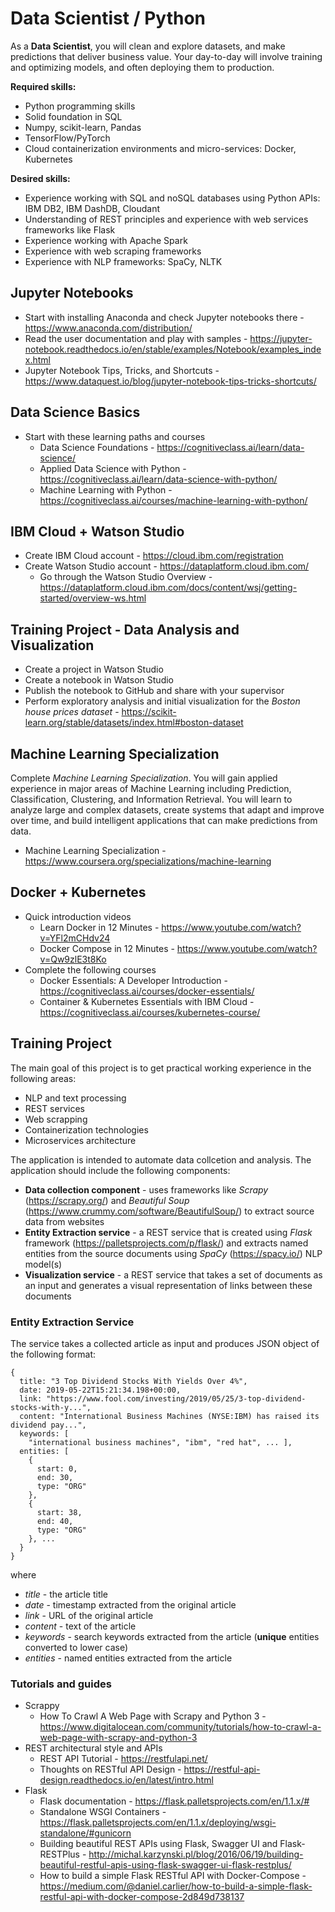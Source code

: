 # Data Scientist / Python

As a **Data Scientist**, you will clean and explore datasets, and make predictions that deliver business value. Your day-to-day will involve training and optimizing models, and often deploying them to production.

**Required skills:**
- Python programming skills
- Solid foundation in SQL
- Numpy, scikit-learn, Pandas
- TensorFlow/PyTorch
- Cloud containerization environments and micro-services: Docker, Kubernetes

**Desired skills:**
- Experience working with SQL and noSQL databases using Python APIs: IBM DB2, IBM DashDB, Cloudant
-	Understanding of REST principles and experience with web services frameworks like Flask
- Experience working with Apache Spark
-	Experience with web scraping frameworks
- Experience with NLP frameworks: SpaCy, NLTK

## Jupyter Notebooks
- Start with installing Anaconda and check Jupyter notebooks there - https://www.anaconda.com/distribution/
- Read the user documentation and play with samples - https://jupyter-notebook.readthedocs.io/en/stable/examples/Notebook/examples_index.html
- Jupyter Notebook Tips, Tricks, and Shortcuts - https://www.dataquest.io/blog/jupyter-notebook-tips-tricks-shortcuts/

## Data Science Basics
- Start with these learning paths and courses
  - Data Science Foundations - https://cognitiveclass.ai/learn/data-science/
  - Applied Data Science with Python - https://cognitiveclass.ai/learn/data-science-with-python/
  - Machine Learning with Python - https://cognitiveclass.ai/courses/machine-learning-with-python/
  
## IBM Cloud + Watson Studio
- Create IBM Cloud account - https://cloud.ibm.com/registration
- Create Watson Studio account - https://dataplatform.cloud.ibm.com/
  - Go through the Watson Studio Overview - https://dataplatform.cloud.ibm.com/docs/content/wsj/getting-started/overview-ws.html
  
## Training Project - Data Analysis and Visualization
- Create a project in Watson Studio
- Create a notebook in Watson Studio
- Publish the notebook to GitHub and share with your supervisor
- Perform exploratory analysis and initial visualization for the *Boston house prices dataset* - https://scikit-learn.org/stable/datasets/index.html#boston-dataset

## Machine Learning Specialization
Complete *Machine Learning Specialization*. You will gain applied experience in major areas of Machine Learning including Prediction, Classification, Clustering, and Information Retrieval. You will learn to analyze large and complex datasets, create systems that adapt and improve over time, and build intelligent applications that can make predictions from data.
- Machine Learning Specialization - https://www.coursera.org/specializations/machine-learning

## Docker + Kubernetes
- Quick introduction videos
  - Learn Docker in 12 Minutes - https://www.youtube.com/watch?v=YFl2mCHdv24
  - Docker Compose in 12 Minutes - https://www.youtube.com/watch?v=Qw9zlE3t8Ko
- Complete the following courses
  - Docker Essentials: A Developer Introduction - https://cognitiveclass.ai/courses/docker-essentials/
  - Container & Kubernetes Essentials with IBM Cloud - https://cognitiveclass.ai/courses/kubernetes-course/
  
## Training Project
The main goal of this project is to get practical working experience in the following areas:
- NLP and text processing
- REST services
- Web scrapping
- Containerization technologies
- Microservices architecture

The application is intended to automate data collcetion and analysis. The application should include the following components:
- **Data collection component** - uses frameworks like *Scrapy* (https://scrapy.org/) and *Beautiful Soup* (https://www.crummy.com/software/BeautifulSoup/) to extract source data from websites
- **Entity Extraction service** - a REST service that is created using *Flask* framework (https://palletsprojects.com/p/flask/) and extracts named entities from the source documents using *SpaCy* (https://spacy.io/) NLP model(s)
- **Visualization service** - a REST service that takes a set of documents as an input and generates a visual representation of links between these documents

### Entity Extraction Service
The service takes a collected article as input and produces JSON object of the following format:
```
{
  title: "3 Top Dividend Stocks With Yields Over 4%",
  date: 2019-05-22T15:21:34.198+00:00,
  link: "https://www.fool.com/investing/2019/05/25/3-top-dividend-stocks-with-y...",
  content: "International Business Machines (NYSE:IBM) has raised its dividend pay...",
  keywords: [
    "international business machines", "ibm", "red hat", ... ],
  entities: [
    { 
      start: 0,
      end: 30,
      type: "ORG"
    },
    {
      start: 38,
      end: 40,
      type: "ORG"
    }, ...
  }
}
```
where
- *title* - the article title
- *date* - timestamp extracted from the original article
- *link* - URL of the original article
- *content* - text of the article
- *keywords* - search keywords extracted from the article (**unique** entities converted to lower case)
- *entities* - named entities extracted from the article

### Tutorials and guides
- Scrappy
  - How To Crawl A Web Page with Scrapy and Python 3 - https://www.digitalocean.com/community/tutorials/how-to-crawl-a-web-page-with-scrapy-and-python-3
- REST architectural style and APIs
  - REST API Tutorial - https://restfulapi.net/
  - Thoughts on RESTful API Design - https://restful-api-design.readthedocs.io/en/latest/intro.html
- Flask
  - Flask documentation - https://flask.palletsprojects.com/en/1.1.x/#
  - Standalone WSGI Containers - https://flask.palletsprojects.com/en/1.1.x/deploying/wsgi-standalone/#gunicorn
  - Building beautiful REST APIs using Flask, Swagger UI and Flask-RESTPlus - http://michal.karzynski.pl/blog/2016/06/19/building-beautiful-restful-apis-using-flask-swagger-ui-flask-restplus/
  - How to build a simple Flask RESTful API with Docker-Compose - https://medium.com/@daniel.carlier/how-to-build-a-simple-flask-restful-api-with-docker-compose-2d849d738137
